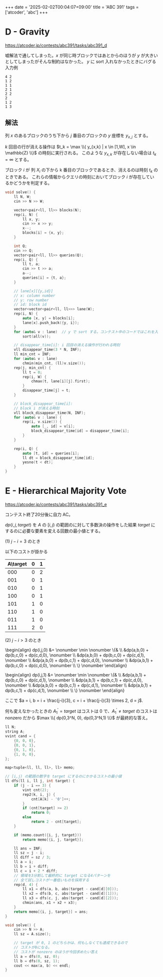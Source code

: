 +++
date = '2025-02-02T00:04:07+09:00'
title = 'ABC 391'
tags = ['atcoder', 'abc']
+++

# D - Gravity

<https://atcoder.jp/contests/abc391/tasks/abc391_d>

嘘解法で通してしまった。$x$ が同じ時ブロックではあとからのほうが $y$ が大きいとしてしまったがそんな制約はなかった。
$y$ に sort 入れなかったときにバグる入力例

```
4 2
1 2
1 1
2 1
2 2
2
1 2
1 3
```

## 解法

列 $x$ のあるブロックのうち下から $j$ 番目のブロックの $y$ 座標を $y_{x,j}$ とする。

$k$ 回目の行が消える操作は $t_k = \max \\{ y_{x,k} | x \in [1,W], x \in \mathbb{Z} \\}$ の時刻に実行される。
このような $y_{x,k}$ が存在しない場合は $t_k = \infty$ とする。

ブロック $i$ が 列 $X_i$ の下から k 番目のブロックであるとき、消えるのは時刻 $t_k$ のときである。
これらの情報からクエリの時刻においてブロック $i$ が存在しているかどうかを判定する。

```cpp
void solve() {
    ll N, W;
    cin >> N >> W;

    vector<pair<ll, ll>> blocks(N);
    rep(i, N) {
        ll x, y;
        cin >> x >> y;
        x--;
        blocks[i] = {x, y};
    }

    int Q;
    cin >> Q;
    vector<pair<ll, ll>> queries(Q);
    rep(i, Q) {
        ll t, a;
        cin >> t >> a;
        a--;
        queries[i] = {t, a};
    }

    // lane[x][{y,id}]
    // x: column number
    // y: row number
    // id: block id
    vector<vector<pair<ll, ll>>> lane(W);
    rep(i, N) {
        auto [x, y] = blocks[i];
        lane[x].push_back({y, i});
    }
    for (auto& v : lane)  // y で sort する。コンテスト中のコードではこれを入れていなかった
        sort(all(v));

    // disappear_time[i]: i 回目の消える操作が行われる時刻
    vll disappear_time(3 * N, INF);
    ll min_cnt = INF;
    for (auto& v : lane)
        chmin(min_cnt, (ll)v.size());
    rep(j, min_cnt) {
        ll t = 0;
        rep(i, W) {
            chmax(t, lane[i][j].first);
        }
        disappear_time[j] = t;
    }

    // block_disappear_time[i]:
    // block i が消える時刻
    vll block_disappear_time(N, INF);
    for (auto& v : lane) {
        rep(i, v.size()) {
            auto [_, id] = v[i];
            block_disappear_time[id] = disappear_time[i];
        }
    }

    rep(i, Q) {
        auto [t, id] = queries[i];
        ll dt = block_disappear_time[id];
        yesno(t < dt);
    }
}
```

# E - Hierarchical Majority Vote

<https://atcoder.jp/contests/abc391/tasks/abc391_e>

コンテスト終了20分後に自力 AC。

$dp(i,j,target)$ を $A$ の $[i,j)$ の範囲のに対して多数決の操作をした結果 $target$ にするのに必要な要素を変える回数の最小値とする。

(1) $j-i=3$ のとき

以下のコストが掛かる

| A\target | 0 | 1 |
|----------|---|---|
| 000      | 0 | 2 |
| 001      | 0 | 1 |
| 010      | 0 | 1 |
| 100      | 0 | 1 |
| 101      | 1 | 0 |
| 110      | 1 | 0 |
| 011      | 1 | 0 |
| 111      | 2 | 0 |

(2) $j-i > 3$ のとき

\begin{align}
    dp(i,j,0) &= \nonumber \min \nonumber \\{& \\\\
        &dp(a,b,0) + dp(b,c,0) + dp(c,d,0), \nonumber \\\\
        &dp(a,b,0) + dp(b,c,0) + dp(c,d,1), \nonumber \\\\
        &dp(a,b,0) + dp(b,c,1) + dp(c,d,0), \nonumber \\\\
        &dp(a,b,1) + dp(b,c,0) + dp(c,d,0), \nonumber \\\\
    \\} \nonumber
\end{align}

\begin{align}
    dp(i,j,1) &= \nonumber \min \nonumber \\{& \\\\
        &dp(a,b,1) + dp(b,c,0) + dp(c,d,1), \nonumber \\\\
        &dp(a,b,1) + dp(b,c,1) + dp(c,d,0), \nonumber \\\\
        &dp(a,b,0) + dp(b,c,1) + dp(c,d,1), \nonumber \\\\
        &dp(a,b,1) + dp(b,c,1) + dp(c,d,1), \nonumber \\\\
    \\} \nonumber
\end{align}

ここで $a = i, b = i + \frac{j-i}{3}, c = i + \frac{j-i}{3} \times 2, d = j$.

何も変えなかったときの $A_1^\prime = target$ はコストは 0 で、$A_1^\prime \neq target$ のコストは nonzero だから
$\max \\{ dp(0,3^N, 0), dp(0,3^N,1) \\}$ が最終的な答え。

```cpp
ll N;
string A;
vvint cand = {
    {0, 0, 0},
    {0, 0, 1},
    {0, 1, 0},
    {1, 0, 0},
};

map<tuple<ll, ll, ll>, ll> memo;

// [i,j) の範囲の数字を target にするのにかかるコストの最小値
ll dfs(ll i, ll j, int target) {
    if (j - i == 3) {
        vint cnt(2);
        rep2(k, i, j) {
            cnt[A[k] - '0']++;
        }
        if (cnt[target] >= 2)
            return 0;
        else
            return 2 - cnt[target];
    }

    if (memo.count({i, j, target}))
        return memo[{i, j, target}];

    ll ans = INF;
    ll sz = j - i;
    ll diff = sz / 3;
    ll a = i;
    ll b = i + diff;
    ll c = i + 2 * diff;
    // 領域を3分割して最終的に target になる4パターンを
    // 全て試しコストが一番低いものを採用する
    rep(d, 4) {
        ll x1 = dfs(a, b, abs(target - cand[d][0]));
        ll x2 = dfs(b, c, abs(target - cand[d][1]));
        ll x3 = dfs(c, j, abs(target - cand[d][2]));
        chmin(ans, x1 + x2 + x3);
    }
    return memo[{i, j, target}] = ans;
}

void solve() {
    cin >> N >> A;
    ll sz = A.size();

    // target が 0, 1 のどちらかは、何もしなくても達成できるので
    // コストが0になる。
    // コストが nonzero のほうが今回求めたい答え
    ll a = dfs(0, sz, 0);
    ll b = dfs(0, sz, 1);
    cout << max(a, b) << endl;
}
```
